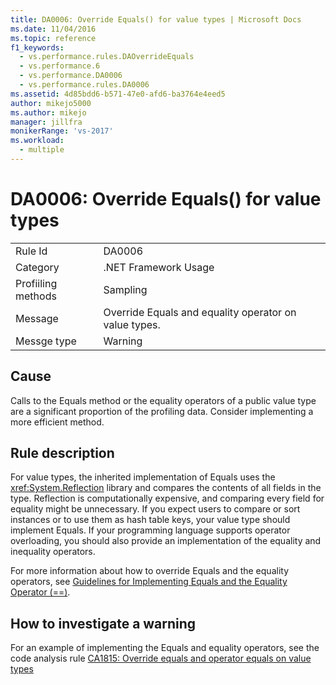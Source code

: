 ```yaml
---
title: DA0006: Override Equals() for value types | Microsoft Docs
ms.date: 11/04/2016
ms.topic: reference
f1_keywords: 
  - vs.performance.rules.DAOverrideEquals
  - vs.performance.6
  - vs.performance.DA0006
  - vs.performance.rules.DA0006
ms.assetid: 4d85bdd6-b571-47e0-afd6-ba3764e4eed5
author: mikejo5000
ms.author: mikejo
manager: jillfra
monikerRange: 'vs-2017'
ms.workload: 
  - multiple
---
```

# DA0006: Override Equals() for value types

|||
|-|-|
|Rule Id|DA0006|
|Category|.NET Framework Usage|
|Profiiling methods|Sampling|
|Message|Override Equals and equality operator on value types.|
|Messge type|Warning|

## Cause
 Calls to the Equals method or the equality operators of a public value type are a significant proportion of the profiling data. Consider implementing a more efficient method.

## Rule description
 For value types, the inherited implementation of Equals uses the <xref:System.Reflection> library and compares the contents of all fields in the type. Reflection is computationally expensive, and comparing every field for equality might be unnecessary. If you expect users to compare or sort instances or to use them as hash table keys, your value type should implement Equals. If your programming language supports operator overloading, you should also provide an implementation of the equality and inequality operators.

 For more information about how to override Equals and the equality operators, see [Guidelines for Implementing Equals and the Equality Operator (==)](/dotnet/standard/design-guidelines/equality-operators).

## How to investigate a warning
 For an example of implementing the Equals and equality operators, see the code analysis rule [CA1815: Override equals and operator equals on value types](../code-quality/ca1815.md)
